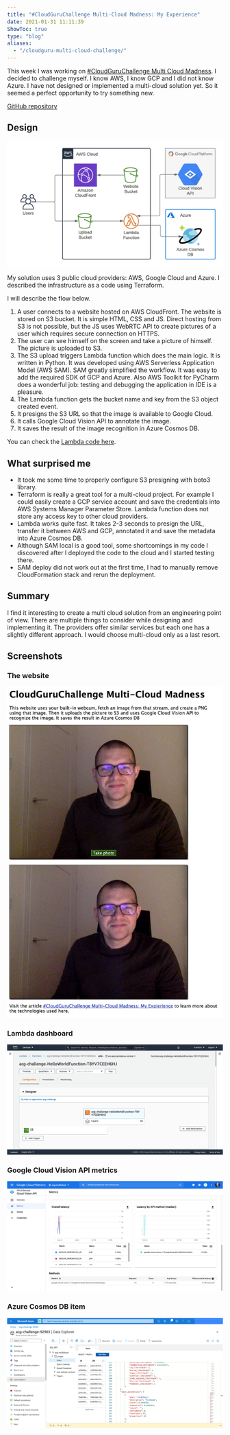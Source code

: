 ```yaml
---
title: "#CloudGuruChallenge Multi-Cloud Madness: My Experience"
date: 2021-01-31 11:11:39
ShowToc: true
type: "blog"
aliases:
  - "/cloudguru-multi-cloud-challenge/"
---
```


This week I was working on [#CloudGuruChallenge Multi Cloud Madness](https://acloudguru.com/blog/engineering/cloudguruchallenge-multi-cloud-madness). I decided to challenge myself. I know AWS, I know GCP and I did not know Azure. I have not designed or implemented a multi-cloud solution yet. So it seemed a perfect opportunity to try something new.

[GitHub repository](https://github.com/piotrbelina/cloudguruchallenge-multicloud/)

## Design

![CloudGuruChallenge Solution Diagram](CloudGuruChallege-Multi-Cloud-Madness.png)

My solution uses 3 public cloud providers: AWS, Google Cloud and Azure. I described the infrastructure as a code using Terraform. 

 I will describe the flow below.
1. A user connects to a website hosted on AWS CloudFront. The website is stored on S3 bucket. It is simple HTML, CSS and JS. Direct hosting from S3 is not possible, but the JS uses WebRTC API to create pictures of a user which requires secure connection on HTTPS.
2. The user can see himself on the screen and take a picture of himself. The picture is uploaded to S3.
3. The S3 upload triggers Lambda function which does the main logic. It is written in Python. It was developed using AWS Serverless Application Model (AWS SAM). SAM greatly simplified the workflow. It was easy to add the required SDK of GCP and Azure. Also AWS Toolkit for PyCharm does a wonderful job: testing and debugging the application in IDE is a pleasure.
4. The Lambda function gets the bucket name and key from the S3 object created event.
5. It presigns the S3 URL so that the image is available to Google Cloud.
6. It calls Google Cloud Vision API to annotate the image.
7. It saves the result of the image recognition in Azure Cosmos DB.

You can check the [Lambda code here](https://github.com/piotrbelina/cloudguruchallenge-multicloud/blob/master/lambda/hello_world/app.py).

## What surprised me

* It took me some time to properly configure S3 presigning with boto3 library.
* Terraform is really a great tool for a multi-cloud project. For example I could easily create a GCP service account and save the credentials into AWS Systems Manager Parameter Store. Lambda function does not store any access key to other cloud providers.
* Lambda works quite fast. It takes 2-3 seconds to presign the URL, transfer it between AWS and GCP, annotated it and save the metadata into Azure Cosmos DB. 
* Although SAM local is a good tool, some shortcomings in my code I discovered after I deployed the code to the cloud and I started testing there.
* SAM deploy did not work out at the first time, I had to manually remove CloudFormation stack and rerun the deployment.

## Summary

I find it interesting to create a multi cloud solution from an engineering point of view. There are multiple things to consider while designing and implementing it. The providers offer similar services but each one has a slightly different approach. I would choose multi-cloud only as a last resort.

## Screenshots

### The website
![CloudGuruChallenge Website](aws-website.jpg)

### Lambda dashboard
![CloudGuruChallenge Lambda dashboard](aws-lambda.png)

### Google Cloud Vision API metrics
![CloudGuruChallenge Google Cloud Vision API metrics](gcp.png)

### Azure Cosmos DB item
![CloudGuruChallenge Azure Cosmos DB item](azure-cosmos-db.png)
